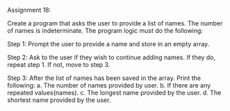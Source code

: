 Assignment 18: 

Create a program that asks the user to provide a list of names. The number of names is indeterminate. The program logic must do the following:  

Step 1: Prompt the user to provide a name and store in an empty array. 

Step 2: Ask to the user if they wish to continue adding names. If they do, repeat step 1. If not, move to step 3.

Step 3: After the list of names has been saved in the array. Print the following:
    a. The number of names provided by user. 
    b. If there are any repeated values(names).
    c. The longest name provided by the user. 
    d. The shortest name provided by the user. 